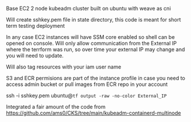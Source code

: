 Base EC2 2 node kubeadm cluster built on ubuntu with weave as cni

Will create sshkey.pem file in state directory, this code is meant for short term testing deployment

In any case EC2 instances will have SSM core enabled so shell can be opened on console. Will only allow communication from the External IP where the terrform was run, so over time your external IP may change and you will need to update.

Will also tag resources with your iam user name

S3 and ECR permisions are part of the instance profile in case you need to access admin bucket or pull images from ECR repo in your account

ssh -i sshkey.pem ubuntu@`tf output -raw -no-color External_IP`

Integrated a fair amount of the code from https://github.com/ams0/CKS/tree/main/kubeadm-containerd-multinode 